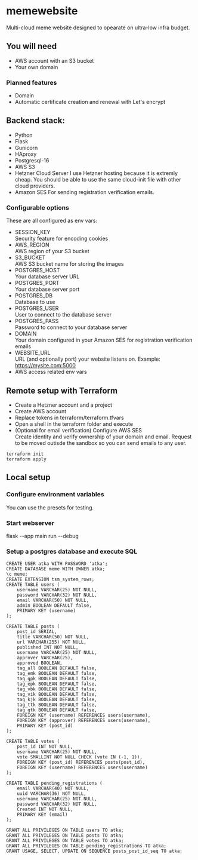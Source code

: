 # memewebsite
Multi-cloud meme website designed to opearate on ultra-low infra budget.

## You will need
- AWS account with an S3 bucket
- Your own domain

### Planned features
- Domain
- Automatic certificate creation and renewal with Let's encrypt

## Backend stack:
- Python
- Flask
- Gunicorn
- HAproxy
- Postgresql-16
- AWS S3
- Hetzner Cloud Server
I use Hetzner hosting because it is extremly cheap. You should be able to use the same cloud-init file with other cloud providers.
- Amazon SES
For sending registration verification emails.

### Configurable options
These are all configured as env vars:
- SESSION_KEY\
Security feature for encoding cookies
- AWS_REGION\
AWS region of your S3 bucket
- S3_BUCKET\
AWS S3 bucket name for storing the images
- POSTGRES_HOST\
Your database server URL
- POSTGRES_PORT\
Your database server port
- POSTGRES_DB\
Database to use
- POSTGRES_USER\
User to connect to the database server
- POSTGRES_PASS\
Password to connect to your database server
- DOMAIN\
Your domain configured in your Amazon SES for registration verification emails
- WEBSITE_URL\
URL (and optionally port) your website listens on. Example: https://mysite.com:5000
- AWS access related env vars

## Remote setup with Terraform
- Create a Hetzner account and a project
- Create AWS account
- Replace tokens in terraform/terraform.tfvars
- Open a shell in the terraform folder and execute
- (Optional for email verification) Configure AWS SES\
Create identity and verify ownership of your domain and email. Request to be moved outisde the sandbox so you can send emails to any user.
```
terraform init
terraform apply
```

## Local setup

### Configure environment variables
You can use the presets for testing.

### Start webserver
flask --app main run --debug

### Setup a postgres database and execute SQL
```
CREATE USER atka WITH PASSWORD 'atka';
CREATE DATABASE meme WITH OWNER atka;
\c meme;
CREATE EXTENSION tsm_system_rows;
CREATE TABLE users (
    username VARCHAR(25) NOT NULL,
    password VARCHAR(32) NOT NULL,
    email VARCHAR(50) NOT NULL,
    admin BOOLEAN DEFAULT false,
    PRIMARY KEY (username)
);

CREATE TABLE posts (
    post_id SERIAL,
    title VARCHAR(50) NOT NULL,
    url VARCHAR(255) NOT NULL,
    published INT NOT NULL,
    username VARCHAR(25) NOT NULL,
    approver VARCHAR(25),
    approved BOOLEAN,
    tag_all BOOLEAN DEFAULT false,
    tag_emk BOOLEAN DEFAULT false,
    tag_gpk BOOLEAN DEFAULT false,
    tag_epk BOOLEAN DEFAULT false,
    tag_vbk BOOLEAN DEFAULT false,
    tag_vik BOOLEAN DEFAULT false,
    tag_kjk BOOLEAN DEFAULT false,
    tag_ttk BOOLEAN DEFAULT false,
    tag_gtk BOOLEAN DEFAULT false,
    FOREIGN KEY (username) REFERENCES users(username),
    FOREIGN KEY (approver) REFERENCES users(username),
	PRIMARY KEY (post_id)
);

CREATE TABLE votes (
	post_id INT NOT NULL,
	username VARCHAR(25) NOT NULL,
	vote SMALLINT NOT NULL CHECK (vote IN (-1, 1)),
	FOREIGN KEY (post_id) REFERENCES posts(post_id),
	FOREIGN KEY (username) REFERENCES users(username)
);

CREATE TABLE pending_registrations (
    email VARCHAR(40) NOT NULL,
    uuid VARCHAR(36) NOT NULL,
	username VARCHAR(25) NOT NULL,
    password VARCHAR(32) NOT NULL,
    Created INT NOT NULL,
    PRIMARY KEY (email)
);

GRANT ALL PRIVILEGES ON TABLE users TO atka;
GRANT ALL PRIVILEGES ON TABLE posts TO atka;
GRANT ALL PRIVILEGES ON TABLE votes TO atka;
GRANT ALL PRIVILEGES ON TABLE pending_registrations TO atka;
GRANT USAGE, SELECT, UPDATE ON SEQUENCE posts_post_id_seq TO atka;
```